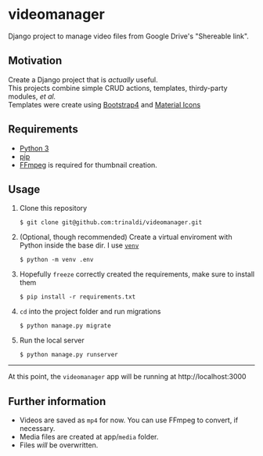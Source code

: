 # videomanager

Django project to manage video files from Google Drive's "Shereable link".

## Motivation

Create a Django project that is *actually* useful.  
This projects combine simple CRUD actions, templates, thirdy-party modules, _et al._  
Templates were create using [Bootstrap4](https://getbootstrap.com) and [Material Icons](https://material.io/resources/icons/?style=baseline)

## Requirements

  + [Python 3](https://www.python.org/)
  + [pip](https://pip.pypa.io/en/stable/)
  + [FFmpeg](https://ffmpeg.org) is required for thumbnail creation.
  
## Usage

1. Clone this repository

	`$ git clone git@github.com:trinaldi/videomanager.git`

2. (Optional, though recommended) Create a virtual enviroment with Python inside the base dir. I use [`venv`](https://github.com/python/cpython/tree/3.8/Lib/venv/)

	`$ python -m venv .env`

3. Hopefully `freeze` correctly created the requirements, make sure to install them

	`$ pip install -r requirements.txt`

4. `cd` into the project folder and run migrations

	`$ python manage.py migrate`

5. Run the local server

	`$ python manage.py runserver`

---

At this point, the `videomanager` app will be running at http://localhost:3000

## Further information

  + Videos are saved as `mp4` for now. You can use FFmpeg to convert, if necessary.
  + Media files are created at app/`media` folder.
  + Files *will* be overwritten.


